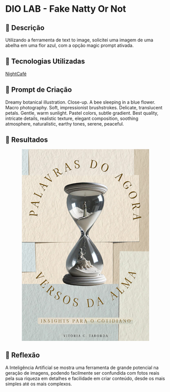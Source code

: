 # DIO LAB - Fake Natty Or Not

## 📒 Descrição
Utilizando a ferramenta de text to image, solicitei uma imagem de uma abelha em uma flor azul, com a opção magic prompt ativada.

## 🤖 Tecnologias Utilizadas
[NightCafé](https://creator.nightcafe.studio/)

## 🧐 Prompt de Criação
Dreamy botanical illustration. Close-up. A bee sleeping in a blue flower. Macro photography. Soft, impressionist brushstrokes. Delicate, translucent petals. Gentle, warm sunlight. Pastel colors, subtle gradient. Best quality, intricate details, realistic texture, elegant composition, soothing atmosphere, naturalistic, earthy tones, serene, peaceful.

## 🚀 Resultados
<p align="center">
<img 
    src="https://github.com/vicataborda/e-book-palavras-do-agora-versos-da-alma-Vitoria-C-Taborda/blob/main/capa%20ebook.jpg"
    width="400"  
/>
</p>

## 💭 Reflexão
A Inteligência Artificial se mostra uma ferramenta de grande potencial na geração de imagens, podendo facilmente ser confundida com fotos reais pela sua riqueza em detalhes e facilidade em criar conteúdo, desde os mais simples até os mais complexos.
```

